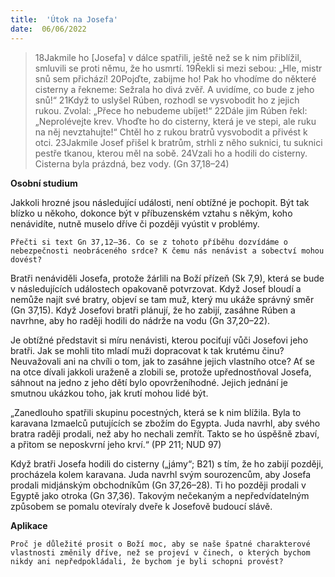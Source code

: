 ```yaml
---
title:  'Útok na Josefa'
date:  06/06/2022
---
```


> <p></p>
> 18Jakmile ho [Josefa] v dálce spatřili, ještě než se k nim přiblížil, smluvili se proti němu, že ho usmrtí. 19Řekli si mezi sebou: „Hle, mistr snů sem přichází! 20Pojďte, zabijme ho! Pak ho vhodíme do některé cisterny a řekneme: Sežrala ho divá zvěř. A uvidíme, co bude z jeho snů!“ 21Když to uslyšel Rúben, rozhodl se vysvobodit ho z jejich rukou. Zvolal: „Přece ho nebudeme ubíjet!“ 22Dále jim Rúben řekl: „Neprolévejte krev. Vhoďte ho do cisterny, která je ve stepi, ale ruku na něj nevztahujte!“ Chtěl ho z rukou bratrů vysvobodit a přivést k otci. 23Jakmile Josef přišel k bratrům, strhli z něho suknici, tu suknici pestře tkanou, kterou měl na sobě. 24Vzali ho a hodili do cisterny. Cisterna byla prázdná, bez vody. (Gn 37,18–24)

**Osobní studium**

Jakkoli hrozné jsou následující události, není obtížné je pochopit. Být tak blízko u někoho, dokonce být v příbuzenském vztahu s někým, koho nenávidíte, nutně muselo dříve či později vyústit v problémy.

`Přečti si text Gn 37,12–36. Co se z tohoto příběhu dozvídáme o nebezpečnosti neobráceného srdce? K čemu nás nenávist a sobectví mohou dovést?`

Bratři nenáviděli Josefa, protože žárlili na Boží přízeň (Sk 7,9), která se bude v následujících událostech opakovaně potvrzovat. Když Josef bloudí a nemůže najít své bratry, objeví se tam muž, který mu ukáže správný směr (Gn 37,15). Když Josefovi bratři plánují, že ho zabijí, zasáhne Rúben a navrhne, aby ho raději hodili do nádrže na vodu (Gn 37,20–22).

Je obtížné představit si míru nenávisti, kterou pociťují vůči Josefovi jeho bratři. Jak se mohli tito mladí muži dopracovat k tak krutému činu? Neuvažovali ani na chvíli o tom, jak to zasáhne jejich vlastního otce? Ať se na otce dívali jakkoli uraženě a zlobili se, protože upřednostňoval Josefa, sáhnout na jedno z jeho dětí bylo opovrženíhodné. Jejich jednání je smutnou ukázkou toho, jak krutí mohou lidé být.

„Zanedlouho spatřili skupinu pocestných, která se k nim blížila. Byla to karavana Izmaelců putujících se zbožím do Egypta. Juda navrhl, aby svého bratra raději prodali, než aby ho nechali zemřít. Takto se ho úspěšně zbaví, a přitom se neposkvrní jeho krví.“ (PP 211; NUD 97)

Když bratři Josefa hodili do cisterny („jámy“; B21) s tím, že ho zabijí později, procházela kolem karavana. Juda navrhl svým sourozencům, aby Josefa prodali midjánským obchodníkům (Gn 37,26–28). Ti ho později prodali v Egyptě jako otroka (Gn 37,36). Takovým nečekaným a nepředvídatelným způsobem se pomalu otevíraly dveře k Josefově budoucí slávě.

**Aplikace**

`Proč je důležité prosit o Boží moc, aby se naše špatné charakterové vlastnosti změnily dříve, než se projeví v činech, o kterých bychom nikdy ani nepředpokládali, že bychom je byli schopni provést?`
